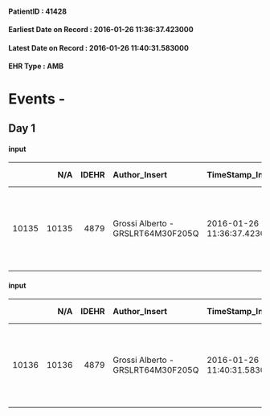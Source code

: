 
#### PatientID : 41428
#### Earliest Date on Record : 2016-01-26 11:36:37.423000
#### Latest Date on Record : 2016-01-26 11:40:31.583000
#### EHR Type : AMB

# Events - 

## Day 1

#### input
|       |    N/A |   IDEHR | Author_Insert                     | TimeStamp_Insert           | EHRType   |   PatientID |   IDDigitalSignDocument | persone_vicine   |   Unnamed: 0_x.1 |   IDANAMNESI_SOCIALE | Patient   | FamigliaAltro   | Paziente_T   | FamigliaAltro_T   |   Non_Rilevabile_x.1 | Note_Non_Rilevabile_x.1   | opt_Problemi   | chk_contr_sintomi   | opt_paziente_a   | opt_famiglia_a   | opt_adeguatezza   | opt_paziente_solo   | ds_note_con                                                                                   | opt_presente_assente   | Presenza_minori   | Caregiver_principale   | opt_capacita     | ds_familiari_coinv                        | opt_risorse_ec   | opt_paziente_ad   | opt_caregiver_ad   | Needs     | Domestic partnership    | Fragility                    |
|------:|-------:|--------:|:----------------------------------|:---------------------------|:----------|------------:|------------------------:|:-----------------|-----------------:|---------------------:|:----------|:----------------|:-------------|:------------------|---------------------:|:--------------------------|:---------------|:--------------------|:-----------------|:-----------------|:------------------|:--------------------|:----------------------------------------------------------------------------------------------|:-----------------------|:------------------|:-----------------------|:-----------------|:------------------------------------------|:-----------------|:------------------|:-------------------|:----------|:------------------------|:-----------------------------|
| 10135 |  10135 |    4879 | Grossi Alberto - GRSLRT64M30F205Q | 2016-01-26 11:36:37.423000 | AMB       |       41428 |                  254846 | N/A              |             2360 |                 1574 | Si#1      | Si#1            | No#0         | Si#1              |                    0 | NR                        | No#0           | controllo sintomi#0 | Congruenti#1     | Congruenti#1     | No#0              | No#0                | Vive con il figlio Tiziano ospite della zia Carla Castelli. Altro figlio coniugato fuori casa | Presente#1             | No#0              | figlio Efrem           | Incrementabile#1 | Il figlio Tiziano e la zia Carla Castelli | Da valutare#2    | Totale#2          | Totale#2           | Clinici#0 | Figli#2;Altri parenti#3 | sovraccarico assistenziale#4 |

#### input
|       |    N/A |   IDEHR | Author_Insert                     | TimeStamp_Insert           | EHRType   |   PatientID |   IDDigitalSignDocument | persone_vicine   |   Unnamed: 0_x.1 |   IDANAMNESI_SOCIALE | Patient   | FamigliaAltro   | Paziente_T   | FamigliaAltro_T   |   Non_Rilevabile_x.1 | Note_Non_Rilevabile_x.1   | opt_Problemi   | chk_contr_sintomi   | opt_paziente_a   | opt_famiglia_a   | opt_adeguatezza   | opt_paziente_solo   | ds_note_con                                                                                    | opt_presente_assente   | Presenza_minori   | Caregiver_principale   | opt_capacita     | ds_familiari_coinv                        | opt_risorse_ec   | opt_paziente_ad   | opt_caregiver_ad   | Needs     | Domestic partnership    | Fragility                    |
|------:|-------:|--------:|:----------------------------------|:---------------------------|:----------|------------:|------------------------:|:-----------------|-----------------:|---------------------:|:----------|:----------------|:-------------|:------------------|---------------------:|:--------------------------|:---------------|:--------------------|:-----------------|:-----------------|:------------------|:--------------------|:-----------------------------------------------------------------------------------------------|:-----------------------|:------------------|:-----------------------|:-----------------|:------------------------------------------|:-----------------|:------------------|:-------------------|:----------|:------------------------|:-----------------------------|
| 10136 |  10136 |    4879 | Grossi Alberto - GRSLRT64M30F205Q | 2016-01-26 11:40:31.583000 | AMB       |       41428 |                  254855 | N/A              |             2361 |                 1575 | Si#1      | Si#1            | No#0         | Si#1              |                    0 | NR                        | No#0           | controllo sintomi#0 | Congruenti#1     | Congruenti#1     | No#0              | No#0                | Vive con il figlio Tiziano ospite della zia Carla Castelli. Altro figlio coniugato fuori casa. | Presente#1             | No#0              | figlio Efrem           | Incrementabile#1 | Il figlio Tiziano e la zia Carla Castelli | Da valutare#2    | Totale#2          | Totale#2           | Clinici#0 | Figli#2;Altri parenti#3 | sovraccarico assistenziale#4 |


